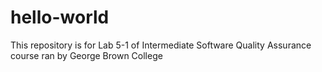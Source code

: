 # hello-world
This repository is for Lab 5-1 of Intermediate Software Quality Assurance course ran by George Brown College

